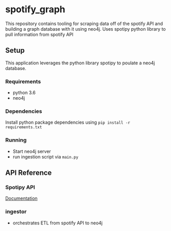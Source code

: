 # spotify_graph

This repository contains tooling for scraping data off of the spotify API and building a graph database with it using neo4j. Uses spotipy python library to pull information from spotify API

## Setup

This application leverages the python library spotipy to poulate a neo4j database.

### Requirements
- python 3.6
- neo4j

### Dependencies

Install python package dependencies using `pip install -r requirements.txt`

### Running
- Start neo4j server
- run ingestion script via `main.py`

## API Reference

### Spotipy API
[Documentation](https://github.com/plamere/spotipy)

### ingestor
- orchestrates ETL from spotify API to neo4j
